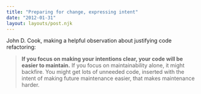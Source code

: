 ```yaml
---
title: "Preparing for change, expressing intent"
date: "2012-01-31"
layout: layouts/post.njk
---
```


John D. Cook, making a helpful observation about justifying code refactoring:

> **If you focus on making your intentions clear, your code will be easier to
> maintain.** If you focus on maintainability alone, it might backfire. You
> might get lots of unneeded code, inserted with the intent of making future
> maintenance easier, that makes maintenance harder.
